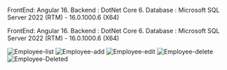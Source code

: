 FrontEnd: Angular 16.
Backend : DotNet Core 6.
Database :  Microsoft SQL Server 2022 (RTM) - 16.0.1000.6 (X64) 

<!DOCTYPE html>
<html>
<head>
    <meta charset="UTF-8">
    <title>Employee CRUD Operations</title>
</head>

<body>
    <p>FrontEnd: Angular 16.
Backend : DotNet Core 6.
Database :  Microsoft SQL Server 2022 (RTM) - 16.0.1000.6 (X64) 
    </p>

 <div>
     
<img src="[image.jpg](https://github.com/abhijit737/Employees-Crud-operation/blob/main/Employee-list%20(2).png)https://github.com/abhijit737/Employees-Crud-operation/blob/main/Employee-list%20(2).png" alt="Employee-list">
<img src="[image.jpg](https://github.com/abhijit737/Employees-Crud-operation/blob/main/Employee-add%20(2).png)https://github.com/abhijit737/Employees-Crud-operation/blob/main/Employee-add%20(2).png" alt="Employee-add">
  <img src="[image.jpg](https://github.com/abhijit737/Employees-Crud-operation/blob/main/Employee-edit%20(2).png)" alt="Employee-edit">
    <img src="[image.jpg](https://github.com/abhijit737/Employees-Crud-operation/blob/main/Employee-delete%20(2).png)https://github.com/abhijit737/Employees-Crud-operation/blob/main/Employee-delete%20(2).png" alt="Employee-delete">
<img src="[image.jpg](https://github.com/abhijit737/Employees-Crud-operation/blob/main/Employee-Deleted%20(2).png)https://github.com/abhijit737/Employees-Crud-operation/blob/main/Employee-Deleted%20(2).png" alt="Employee-Deleted">
</div>
 

</body>
</html>
